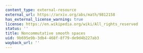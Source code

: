 ```yaml
---
content_type: external-resource
external_url: https://arxiv.org/abs/math/9812158
has_external_license_warning: true
license: https://en.wikipedia.org/wiki/All_rights_reserved
status: ''
title: Noncommutative smooth spaces
uid: 9b695e9b-3db4-468f-8f79-de9d4b227ab3
wayback_url: ''
---
```


